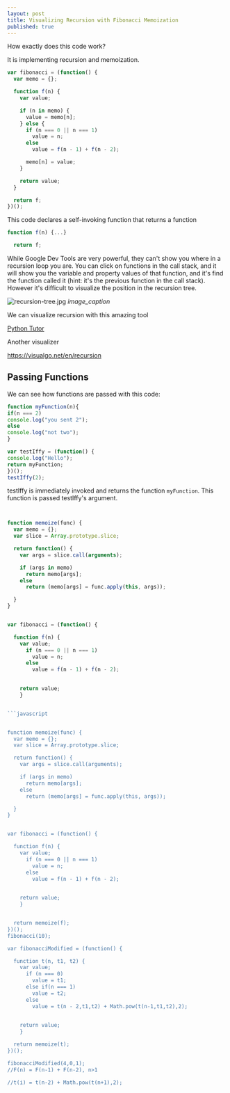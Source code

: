 ```yaml
---
layout: post
title: Visualizing Recursion with Fibonacci Memoization
published: true
---
```


How exactly does this code work?

It is implementing recursion and memoization.

```javascript
var fibonacci = (function() {
  var memo = {};

  function f(n) {
    var value;

    if (n in memo) {
      value = memo[n];
    } else {
      if (n === 0 || n === 1)
        value = n;
      else
        value = f(n - 1) + f(n - 2);

      memo[n] = value;
    }

    return value;
  }

  return f;
})();
```

This code declares a self-invoking function that returns a function

```javascript
function f(n) {...}

  return f;
  ```
  
  While Google Dev Tools are very powerful, they can't show you where in a recursion loop you are. You can click on functions in the call stack, and it will show you the variable and property values of that function, and it's find the function called it (hint: it's the previous function in the call stack).
  However it's difficult to visualize the position in the recursion tree.
  
  ![recursion-tree.jpg]({{site.baseurl}}/images/recursion-tree.jpg)
  *image_caption*
  
  We can visualize recursion with this amazing tool
  
  [Python Tutor](http://www.pythontutor.com/visualize.html#mode=display)
  
  Another visualizer
  
  https://visualgo.net/en/recursion
  
  ## Passing Functions
  
  We can see how functions are passed with this code:
  
  ```javascript
  function myFunction(n){
  if(n === 2)
  console.log("you sent 2");
  else
  console.log("not two");
}

var testIffy = (function() {
  console.log("Hello");
  return myFunction;
})(); 
testIffy(2);
```

testIffy is immediately invoked and returns the function `myFunction`. This function is passed testIffy's argument.
```javascript


function memoize(func) {
  var memo = {};
  var slice = Array.prototype.slice;

  return function() {
    var args = slice.call(arguments);

    if (args in memo)
      return memo[args];
    else
      return (memo[args] = func.apply(this, args));

  }
}


var fibonacci = (function() {

  function f(n) {
    var value;
      if (n === 0 || n === 1)
        value = n;
      else
        value = f(n - 1) + f(n - 2);
    

    return value;
    }


```javascript


function memoize(func) {
  var memo = {};
  var slice = Array.prototype.slice;

  return function() {
    var args = slice.call(arguments);

    if (args in memo)
      return memo[args];
    else
      return (memo[args] = func.apply(this, args));

  }
}


var fibonacci = (function() {

  function f(n) {
    var value;
      if (n === 0 || n === 1)
        value = n;
      else
        value = f(n - 1) + f(n - 2);
    

    return value;
    }


  return memoize(f);
})();
fibonacci(10);

var fibonacciModified = (function() {

  function t(n, t1, t2) {
    var value;
      if (n === 0)
        value = t1;
      else if(n === 1)
        value = t2;
      else   
        value = t(n - 2,t1,t2) + Math.pow(t(n-1,t1,t2),2);
    

    return value;
    }

  return memoize(t);
})();

fibonacciModified(4,0,1);
//F(n) = F(n-1) + F(n-2), n>1

//t(i) = t(n-2) + Math.pow(t(n+1),2);
```
